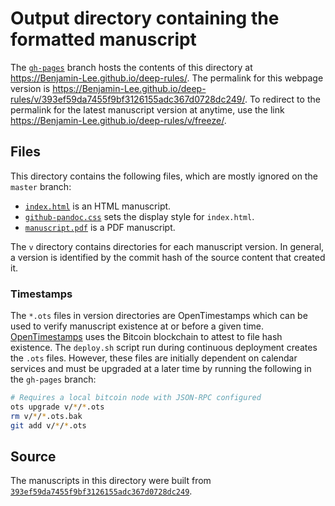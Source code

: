 # Output directory containing the formatted manuscript

The [`gh-pages`](https://github.com/Benjamin-Lee/deep-rules/tree/gh-pages) branch hosts the contents of this directory at https://Benjamin-Lee.github.io/deep-rules/.
The permalink for this webpage version is https://Benjamin-Lee.github.io/deep-rules/v/393ef59da7455f9bf3126155adc367d0728dc249/.
To redirect to the permalink for the latest manuscript version at anytime, use the link https://Benjamin-Lee.github.io/deep-rules/v/freeze/.

## Files

This directory contains the following files, which are mostly ignored on the `master` branch:

+ [`index.html`](index.html) is an HTML manuscript.
+ [`github-pandoc.css`](github-pandoc.css) sets the display style for `index.html`.
+ [`manuscript.pdf`](manuscript.pdf) is a PDF manuscript.

The `v` directory contains directories for each manuscript version.
In general, a version is identified by the commit hash of the source content that created it.

### Timestamps

The `*.ots` files in version directories are OpenTimestamps which can be used to verify manuscript existence at or before a given time.
[OpenTimestamps](https://opentimestamps.org/) uses the Bitcoin blockchain to attest to file hash existence.
The `deploy.sh` script run during continuous deployment creates the `.ots` files.
However, these files are initially dependent on calendar services and must be upgraded at a later time by running the following in the `gh-pages` branch:

```sh
# Requires a local bitcoin node with JSON-RPC configured
ots upgrade v/*/*.ots
rm v/*/*.ots.bak
git add v/*/*.ots
```

## Source

The manuscripts in this directory were built from
[`393ef59da7455f9bf3126155adc367d0728dc249`](https://github.com/Benjamin-Lee/deep-rules/commit/393ef59da7455f9bf3126155adc367d0728dc249).
